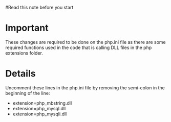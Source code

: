 #Read this note before you start

# Important #

These changes are required to be done on the php.ini file as there are some required functions used in the code that is calling DLL files in the php extensions folder.


# Details #

Uncomment these lines in the php.ini file by removing the semi-colon in the beginning of the line:

  * extension=php\_mbstring.dll
  * extension=php\_mysql.dll
  * extension=php\_mysqli.dll